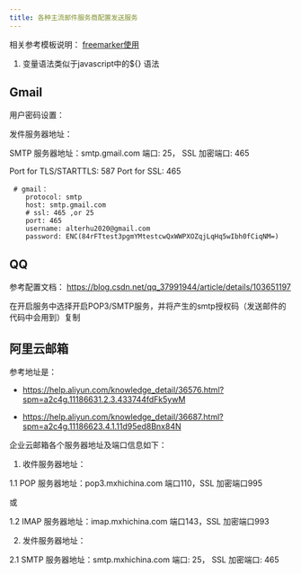 ```yaml
---
title: 各种主流邮件服务商配置发送服务
---
```


相关参考模板说明： [freemarker使用](https://juejin.im/post/5b598eccf265da0f4e62dfbc)

1. 变量语法类似于javascript中的${} 语法

## Gmail

用户密码设置：

发件服务器地址：

SMTP 服务器地址：smtp.gmail.com 端口: 25， SSL 加密端口: 465

Port for TLS/STARTTLS: 587
Port for SSL: 465

```
 # gmail：
    protocol: smtp
    host: smtp.gmail.com
    # ssl: 465 ,or 25
    port: 465
    username: alterhu2020@gmail.com
    password: ENC(84rFTtest3pgmYMtestcwQxWWPXOZqjLqHq5wIbh0fCiqNM=)

```


## QQ

参考配置文档： https://blog.csdn.net/qq_37991944/article/details/103651197

在开启服务中选择开启POP3/SMTP服务，并将产生的smtp授权码（发送邮件的代码中会用到）复制


## 阿里云邮箱

参考地址是： 

* https://help.aliyun.com/knowledge_detail/36576.html?spm=a2c4g.11186631.2.3.433744fdFk5ywM

* https://help.aliyun.com/knowledge_detail/36687.html?spm=a2c4g.11186623.4.1.11d95ed8Bnx84N

企业云邮箱各个服务器地址及端口信息如下：

1. 收件服务器地址：

1.1 POP 服务器地址：pop3.mxhichina.com 端口110，SSL 加密端口995

或

1.2 IMAP 服务器地址：imap.mxhichina.com 端口143，SSL 加密端口993

2. 发件服务器地址：

2.1 SMTP 服务器地址：smtp.mxhichina.com 端口: 25， SSL 加密端口: 465
